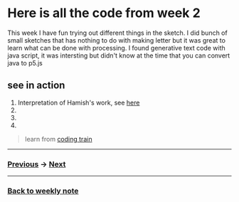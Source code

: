 # Here is all the code from week 2
This week I have fun trying out different things in the sketch. I did bunch of small sketches that has nothing to do with making letter but it was great to learn what can be done with processing. I found generative text code with java script, it was intersting but didn't know at the time that you can convert java to p5.js

## see in action
1. Interpretation of Hamish's work, see [here]()
2. 
3. 
4. 


> learn from [coding train]()

---------------------------------------------------
### [Previous]() -> [Next]()  

--------------------------------------------------
### [Back to weekly note](https://github.com/napasornc/c0dew0rd/tree/master/week%2002)

